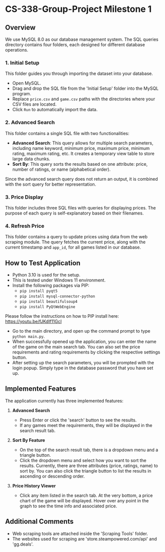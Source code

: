 # CS-338-Group-Project Milestone 1

## Overview
We use MySQL 8.0 as our database management system. The SQL queries directory contains four folders, each designed for different database operations.

### 1. Initial Setup
This folder guides you through importing the dataset into your database.

- Open MySQL.
- Drag and drop the SQL file from the 'Initial Setup' folder into the MySQL program.
- Replace `price.csv` and `game.csv` paths with the directories where your CSV files are located.
- Click `Run` to automatically import the data.

### 2. Advanced Search
This folder contains a single SQL file with two functionalities:

- **Advanced Search**: This query allows for multiple search parameters, including name keyword, minimum price, maximum price, minimum rating, maximum rating, etc. It creates a temporary view table to store large data chunks.
- **Sort By**: This query sorts the results based on one attribute: price, number of ratings, or name (alphabetical order).

Since the advanced search query does not return an output, it is combined with the sort query for better representation.

### 3. Price Display
This folder includes three SQL files with queries for displaying prices. The purpose of each query is self-explanatory based on their filenames.

### 4. Refresh Price
This folder contains a query to update prices using data from the web scraping module. The query fetches the current price, along with the current timestamp and `app_id`, for all games listed in our database.

## How to Test Application
- Python 3.10 is used for the setup.
- This is tested under Windows 11 environment.
- Install the following packages via PIP:
  - `pip install pyqt5`
  - `pip install mysql-connector-python`
  - `pip install beautifulsoup4`
  - `pip install PyQtWebEngine`

Please follow the instructions on how to PIP install here: https://youtu.be/fJKdIf11GcI

- Go to the main directory, and open up the command prompt to type `python main.py`.
- When successfully opened up the application, you can enter the name of the game on the main search tab. You can also set the price requirements and rating requirements by clicking the respective settings button.
- After setting up the search parameters, you will be prompted with the login popup. Simply type in the database password that you have set up.

## Implemented Features
The application currently has three implemented features:

1. **Advanced Search**
   - Press Enter or click the 'search' button to see the results.
   - If any games meet the requirements, they will be displayed in the search result tab.

2. **Sort By Feature**
   - On the top of the search result tab, there is a dropdown menu and a triangle button.
   - Click the dropdown menu and select how you want to sort the results. Currently, there are three attributes (price, ratings, name) to sort by. You can also click the triangle button to list the results in ascending or descending order.

3. **Price History Viewer**
   - Click any item listed in the search tab. At the very bottom, a price chart of the game will be displayed. Hover over any point in the graph to see the time info and associated price.

## Additional Comments
- Web scraping tools are attached inside the 'Scraping Tools' folder.
- The websites used for scraping are 'store.steampowered.com/api' and 'gg.deals'.
